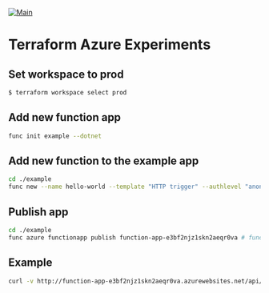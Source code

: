 [![Main](https://github.com/localgod/terraform_azure_experiments/actions/workflows/main.yml/badge.svg)](https://github.com/localgod/terraform_azure_experiments/actions/workflows/main.yml)

# Terraform Azure Experiments

## Set workspace to prod

```bash
$ terraform workspace select prod
```

## Add new function app

```bash
func init example --dotnet
```

## Add new function to the example app

```bash
cd ./example
func new --name hello-world --template "HTTP trigger" --authlevel "anonymous"
```

## Publish app

```bash
cd ./example
func azure functionapp publish function-app-e3bf2njz1skn2aeqr0va # function-app-e3bf2njz1skn2aeqr0va is the app name
```

## Example

```bash
curl -v http://function-app-e3bf2njz1skn2aeqr0va.azurewebsites.net/api/hello_world?name=Terraform
```